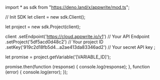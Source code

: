 import * as sdk from "https://deno.land/x/appwrite/mod.ts";

// Init SDK
let client = new sdk.Client();

let project = new sdk.Project(client);

client
    .setEndpoint('https://cloud.appwrite.io/v1') // Your API Endpoint
    .setProject('5df5acd0d48c2') // Your project ID
    .setKey('919c2d18fb5d4...a2ae413da83346ad2') // Your secret API key
;


let promise = project.getVariable('[VARIABLE_ID]');

promise.then(function (response) {
    console.log(response);
}, function (error) {
    console.log(error);
});